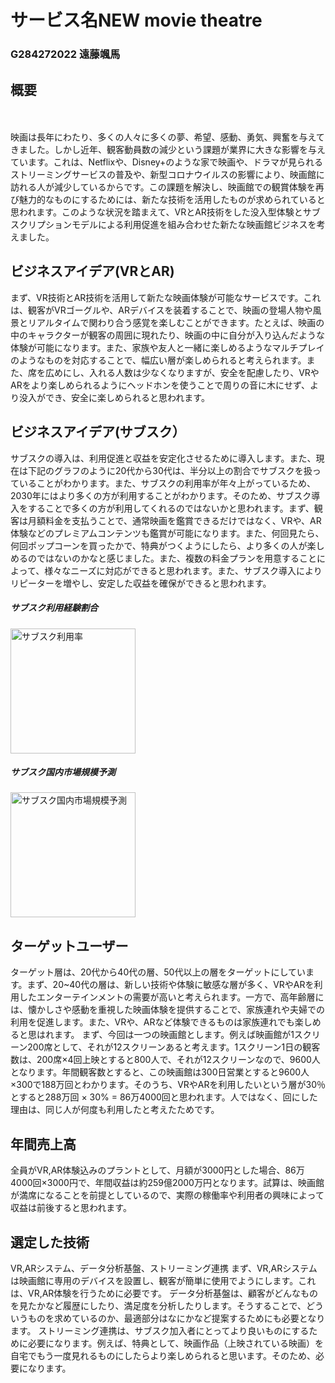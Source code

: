 # サービス名NEW movie theatre


### G284272022 遠藤颯馬


## 概要
　

映画は長年にわたり、多くの人々に多くの夢、希望、感動、勇気、興奮を与えてきました。しかし近年、観客動員数の減少という課題が業界に大きな影響を与えています。これは、Netflixや、Disney+のような家で映画や、ドラマが見られるストリーミングサービスの普及や、新型コロナウイルスの影響により、映画館に訪れる人が減少しているからです。この課題を解決し、映画館での観賞体験を再び魅力的なものにするためには、新たな技術を活用したものが求められていると思われます。このような状況を踏まえて、VRとAR技術をした没入型体験とサブスクリプションモデルによる利用促進を組み合わせた新たな映画館ビジネスを考えました。


## ビジネスアイデア(VRとAR)


まず、VR技術とAR技術を活用して新たな映画体験が可能なサービスです。これは、観客がVRゴーグルや、ARデバイスを装着することで、映画の登場人物や風景とリアルタイムで関わり合う感覚を楽しむことができます。たとえば、映画の中のキャラクターが観客の周囲に現れたり、映画の中に自分が入り込んだような体験が可能になります。また、家族や友人と一緒に楽しめるようなマルチプレイのようなものを対応することで、幅広い層が楽しめられると考えられます。また、席を広めにし、入れる人数は少なくなりますが、安全を配慮したり、VRやARをより楽しめられるようにヘッドホンを使うことで周りの音に木にせず、より没入ができ、安全に楽しめられると思われます。


## ビジネスアイデア(サブスク）


サブスクの導入は、利用促進と収益を安定化させるために導入します。また、現在は下記のグラフのように20代から30代は、半分以上の割合でサブスクを扱っていることがわかります。また、サブスクの利用率が年々上がっているため、2030年にはより多くの方が利用することがわかります。そのため、サブスク導入をすることで多くの方が利用してくれるのではないかと思われます。まず、観客は月額料金を支払うことで、通常映画を鑑賞できるだけではなく、VRや、AR体験などのプレミアムコンテンツも鑑賞が可能になります。また、何回見たら、何回ポップコーンを買ったかで、特典がつくようにしたら、より多くの人が楽しめるのではないのかなと感じました。また、複数の料金プランを用意することによって、様々なニーズに対応ができると思われます。また、サブスク導入によりリピーターを増やし、安定した収益を確保ができると思われます。


##### サブスク利用経験割合


<img width="200" alt="サブスク利用率" src="https://prcdn.freetls.fastly.net/release_image/55900/491/55900-491-09616ac5c44430c99f9e019e850e3d08-1920x1080.png?format=jpeg&auto=webp&quality=85%2C65&width=1950&height=1350&fit=bounds">


##### サブスク国内市場規模予測


<img width="200" alt="サブスク国内市場規模予測" src="https://img.ecnomikata.com/img_contents/ecnews/images/22216_2_2114_0.jpg?now=20190412100649">


## ターゲットユーザー


ターゲット層は、20代から40代の層、50代以上の層をターゲットにしています。まず、20~40代の層は、新しい技術や体験に敏感な層が多く、VRやARを利用したエンターテインメントの需要が高いと考えられます。一方で、高年齢層には、懐かしさや感動を重視した映画体験を提供することで、家族連れや夫婦での利用を促進します。また、VRや、ARなど体験できるものは家族連れでも楽しめると思はれます。
まず、今回は一つの映画館とします。例えば映画館が1スクリーン200席として、それが12スクリーンあると考えます。1スクリーン1日の観客数は、200席×4回上映とすると800人で、それが12スクリーンなので、9600人となります。年間観客数とすると、この映画館は300日営業とすると9600人×300で188万回とわかります。そのうち、VRやARを利用したいという層が30％とすると288万回 × 30% = 86万4000回と思われます。人ではなく、回にした理由は、同じ人が何度も利用したと考えたためです。


## 年間売上高


全員がVR,AR体験込みのプラントとして、月額が3000円とした場合、86万4000回×3000円で、年間収益は約259億2000万円となります。試算は、映画館が満席になることを前提としているので、実際の稼働率や利用者の興味によって収益は前後すると思われます。


## 選定した技術


VR,ARシステム、データ分析基盤、ストリーミング連携
まず、VR,ARシステムは映画館に専用のデバイスを設置し、観客が簡単に使用でようにします。これは、VR,AR体験を行うために必要です。
データ分析基盤は、顧客がどんなものを見たかなど履歴にしたり、満足度を分析したりします。そうすることで、どういうものを求めているのか、最適部分はなにかなど提案するためにも必要となります。
ストリーミング連携は、サブスク加入者にとってより良いものにするために必要になります。例えば、特典として、映画作品（上映されている映画）を自宅でもう一度見れるものにしたらより楽しめられると思います。そのため、必要になります。
